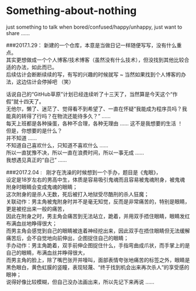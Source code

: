 # Something-about-nothing
just something to talk when bored/confused/happy/unhappy, just want to share ……

###2017.1.29：
新建的一个仓库，本意是当做日记一样随便写写，没有什么重点。  
其实更想做成一个个人博客/技术博客（虽然没有什么技术），但没找到其他比较合适的办法，如此而已。  
后续估计会断断续续的写，有写的兴趣的时候就写 ~ 当然如果找到个人博客的办法，这边估计会停掉吧 （笑）  
  
话说自己的“GitHub草原”计划已经连续听了十三天了，当然算是今天这个“作假”就十四天了。  
无他尔，懒了、迷茫了、觉得看不到希望了、一直在怀疑“我能成为程序员吗？我能真的转得了行吗？在物流还能待多久？” ……  
每天上班都是各种操蛋，各种不合理，各种无理由 …… 这不是我想要的生活 ！  
但是，你想要的是什么？  
并不知道 ……   
不知道自己喜欢什么，只知道不喜欢什么 ……   
所以一直犹豫不决，所以一直在浪费时间，所以一事无成 ……   
我想遇见真正的“自己” ……  

###2017.2.04 :  
刚才在洗澡的时候想到一个手办，题目是《鬼眼》，    
设定是18岁左右的男高中生，体质是容易吸引鬼魂而且容易被鬼魂附身，被鬼魂附身时眼睛会变成鬼魂的眼睛；    
这次附身的是杀人无数，死后被打入地狱受尽酷刑的杀人狂魔；    
关联动作：男主角被鬼附身时并不是毫无知觉，反而是非常痛苦的，特别是眼睛，更是被挖出来一般的痛苦，    
因此在附身之时，男主角会痛苦到无法站立，跪着，并用双手捂住眼睛，眼睛发红布满血丝地睁得很大；    
而男主角会感觉到自己的眼睛被连着神经挖出来，因此双手在捂住眼睛但无法缓解痛苦后，会不自觉地向前伸出，企图捉住自己的眼睛；    
手办动作：男主角跪着，双手前伸企图捉住什么，手指弯曲成爪状，而手掌上的是自己的眼睛，布满血丝并睁得很大，    
而男主角的脸上，除了嘴巴张开并嚎叫，面部表情夸张地痛苦的标签之外，眼睛是黑色眼白，黄色虹膜的竖瞳，表现轻蔑、“终于找到机会出来再次杀人”的享受感的眼神；    
说得好像比较模糊，但自己没办法画出来，所以先记下来再说 ……
